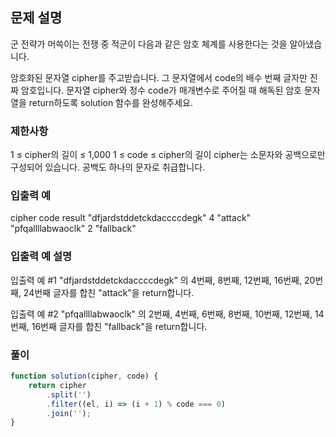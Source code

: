 ## 문제 설명

군 전략가 머쓱이는 전쟁 중 적군이 다음과 같은 암호 체계를 사용한다는 것을 알아냈습니다.

암호화된 문자열 cipher를 주고받습니다.
그 문자열에서 code의 배수 번째 글자만 진짜 암호입니다.
문자열 cipher와 정수 code가 매개변수로 주어질 때 해독된 암호 문자열을 return하도록 solution 함수를 완성해주세요.

### 제한사항

1 ≤ cipher의 길이 ≤ 1,000
1 ≤ code ≤ cipher의 길이
cipher는 소문자와 공백으로만 구성되어 있습니다.
공백도 하나의 문자로 취급합니다.

### 입출력 예

cipher code result
"dfjardstddetckdaccccdegk" 4 "attack"
"pfqallllabwaoclk" 2 "fallback"

### 입출력 예 설명

입출력 예 #1
"dfjardstddetckdaccccdegk" 의 4번째, 8번째, 12번째, 16번째, 20번째, 24번째 글자를 합친 "attack"을 return합니다.

입출력 예 #2
"pfqallllabwaoclk" 의 2번째, 4번째, 6번째, 8번째, 10번째, 12번째, 14번째, 16번째 글자를 합친 "fallback"을 return합니다.

### 풀이

```javaScript
function solution(cipher, code) {
    return cipher
        .split('')
        .filter((el, i) => (i + 1) % code === 0)
        .join('');
}
```
